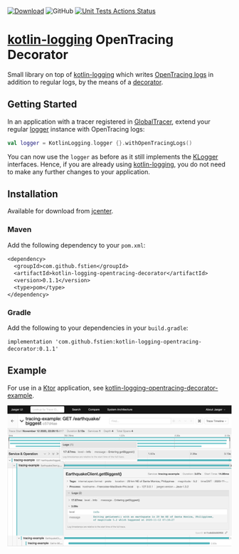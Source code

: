  [![Download](https://api.bintray.com/packages/fstien/kotlin-logging-opentracing-decorator/kotlin-logging-opentracing-decorator/images/download.svg)](https://bintray.com/fstien/kotlin-logging-opentracing-decorator/kotlin-logging-opentracing-decorator/_latestVersion)
 ![GitHub](https://img.shields.io/github/license/fstien/kotlin-logging-opentracing-decorator.svg?color=green&style=popout)
[![Unit Tests Actions Status](https://github.com/zopaUK/ktor-opentracing/workflows/Unit%20Tests/badge.svg)](https://github.com/{userName}/{repoName}/actions)

# [kotlin-logging](https://github.com/MicroUtils/kotlin-logging) OpenTracing Decorator

Small library on top of [kotlin-logging](https://github.com/MicroUtils/kotlin-logging) which writes  [OpenTracing logs](https://opentracing.io/docs/overview/tags-logs-baggage/#logs) in addition to regular logs, by the means of a [decorator](https://en.wikipedia.org/wiki/Decorator_pattern). 

## Getting Started 
In an application with a tracer registered in [GlobalTracer](https://opentracing.io/guides/java/tracers/#global-tracer), extend your regular [logger](https://github.com/MicroUtils/kotlin-logging) instance with OpenTracing logs: 
```kotlin
val logger = KotlinLogging.logger {}.withOpenTracingLogs()
```
You can now use the `logger` as before as it still implements the [KLogger](https://github.com/MicroUtils/kotlin-logging/blob/master/src/jvmMain/kotlin/mu/KLogger.kt) interfaces. Hence, if you are already using [kotlin-logging](https://github.com/MicroUtils/kotlin-logging), you do not need to make any further changes to your application. 


## Installation

Available for download from [jcenter](https://bintray.com/fstien/ktor-header-forwarding/ktor-header-forwarding).
### Maven
Add the following dependency to your `pom.xml`:
    
    <dependency>
      <groupId>com.github.fstien</groupId>
      <artifactId>kotlin-logging-opentracing-decorator</artifactId>
      <version>0.1.1</version>
      <type>pom</type>
    </dependency>

### Gradle
Add the following to your dependencies in your `build.gradle`:

    implementation 'com.github.fstien:kotlin-logging-opentracing-decorator:0.1.1'

## Example
For use in a [Ktor](https://ktor.io/) application, see [kotlin-logging-opentracing-decorator-example](https://github.com/fstien/kotlin-logging-opentracing-decorator-example).

![image](./jaegerscreenshotlogger.png)
